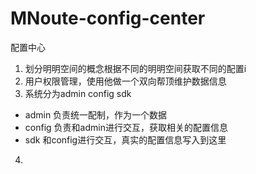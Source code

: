 # MNoute-config-center
配置中心

1. 划分明明空间的概念根据不同的明明空间获取不同的配置i
2. 用户权限管理，使用他做一个双向帮顶维护数据信息
3. 系统分为admin config sdk
 
 - admin 负责统一配制，作为一个数据
 - config 负责和admin进行交互，获取相关的配置信息
 - sdk 和config进行交互，真实的配置信息写入到这里
 
 4. 
